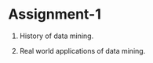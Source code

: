 Assignment-1
==================

1. History of data mining.

2. Real world applications of data mining.
